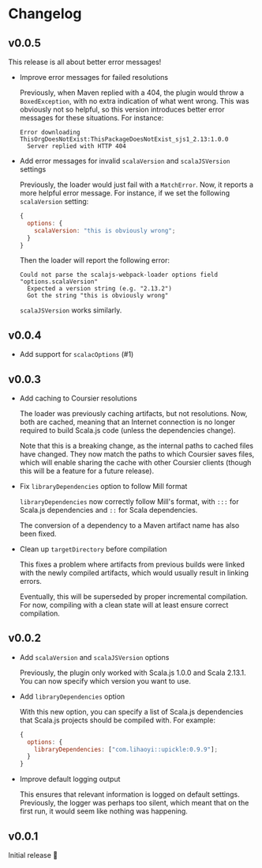 # Changelog

## v0.0.5

This release is all about better error messages!

- Improve error messages for failed resolutions

  Previously, when Maven replied with a 404, the plugin would throw a `BoxedException`, with no extra indication of what went wrong. This was obviously not so helpful, so this version introduces better error messages for these situations. For instance:

  ```
  Error downloading ThisOrgDoesNotExist:ThisPackageDoesNotExist_sjs1_2.13:1.0.0
    Server replied with HTTP 404
  ```

- Add error messages for invalid `scalaVersion` and `scalaJSVersion` settings

  Previously, the loader would just fail with a `MatchError`. Now, it reports a more helpful error message. For instance, if we set the following `scalaVersion` setting:

  ```js
  {
    options: {
      scalaVersion: "this is obviously wrong";
    }
  }
  ```

  Then the loader will report the following error:

  ```
  Could not parse the scalajs-webpack-loader options field "options.scalaVersion"
    Expected a version string (e.g. "2.13.2")
    Got the string "this is obviously wrong"
  ```

  `scalaJSVersion` works similarly.

## v0.0.4

- Add support for `scalacOptions` (#1)

## v0.0.3

- Add caching to Coursier resolutions

  The loader was previously caching artifacts, but not resolutions. Now, both are cached, meaning that an Internet connection is no longer required to build Scala.js code (unless the dependencies change).

  Note that this is a breaking change, as the internal paths to cached files have changed. They now match the paths to which Coursier saves files, which will enable sharing the cache with other Coursier clients (though this will be a feature for a future release).

- Fix `libraryDependencies` option to follow Mill format

  `libraryDependencies` now correctly follow Mill's format, with `:::` for Scala.js dependencies and `::` for Scala dependencies.

  The conversion of a dependency to a Maven artifact name has also been fixed.

- Clean up `targetDirectory` before compilation

  This fixes a problem where artifacts from previous builds were linked with the newly compiled artifacts, which would usually result in linking errors.

  Eventually, this will be superseded by proper incremental compilation. For now, compiling with a clean state will at least ensure correct compilation.

## v0.0.2

- Add `scalaVersion` and `scalaJSVersion` options

  Previously, the plugin only worked with Scala.js 1.0.0 and Scala 2.13.1. You can now specify which version you want to use.

- Add `libraryDependencies` option

  With this new option, you can specify a list of Scala.js dependencies that Scala.js projects should be compiled with. For example:

  ```javascript
  {
    options: {
      libraryDependencies: ["com.lihaoyi::upickle:0.9.9"];
    }
  }
  ```

- Improve default logging output

  This ensures that relevant information is logged on default settings. Previously, the logger was perhaps too silent, which meant that on the first run, it would seem like nothing was happening.

## v0.0.1

Initial release 🎉
